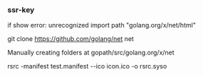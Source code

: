 
### ssr-key

if show error: unrecognized import path "golang.org/x/net/html"

git clone https://github.com/golang/net net

Manually creating folders at gopath/src/golang.org/x/net


rsrc -manifest test.manifest --ico icon.ico -o rsrc.syso
